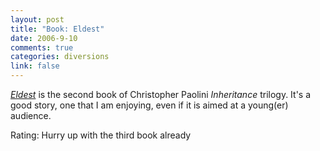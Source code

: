 ```yaml
--- 
layout: post
title: "Book: Eldest"
date: 2006-9-10
comments: true
categories: diversions
link: false
---
```

<i><a href="http://www.amazon.com/Eldest-Inheritance-Book-Christopher-Paolini/dp/037582670X/sr=8-1/qid=1157976987/ref=pd_bbs_1/103-0105091-9313444?ie=UTF8&s=books" title="Eldest">Eldest</a></i> is the second book of Christopher Paolini <i>Inheritance</i> trilogy. It's a good story, one that I am enjoying, even if it is aimed at a young(er) audience.

Rating: Hurry up with the third book already
